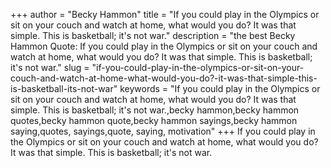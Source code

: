 +++
author = "Becky Hammon"
title = "If you could play in the Olympics or sit on your couch and watch at home, what would you do? It was that simple. This is basketball; it's not war."
description = "the best Becky Hammon Quote: If you could play in the Olympics or sit on your couch and watch at home, what would you do? It was that simple. This is basketball; it's not war."
slug = "if-you-could-play-in-the-olympics-or-sit-on-your-couch-and-watch-at-home-what-would-you-do?-it-was-that-simple-this-is-basketball-its-not-war"
keywords = "If you could play in the Olympics or sit on your couch and watch at home, what would you do? It was that simple. This is basketball; it's not war.,becky hammon,becky hammon quotes,becky hammon quote,becky hammon sayings,becky hammon saying,quotes, sayings,quote, saying, motivation"
+++
If you could play in the Olympics or sit on your couch and watch at home, what would you do? It was that simple. This is basketball; it's not war.
